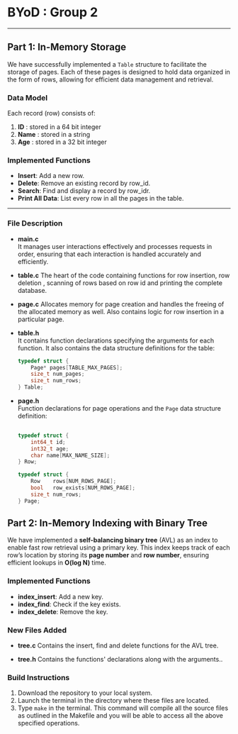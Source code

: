 # BYoD : Group 2
---
## Part 1: In-Memory Storage
We have successfully implemented a `Table` structure to facilitate the storage of pages. Each of these pages is designed to hold data organized in the form of rows, allowing for efficient data management and retrieval.
### Data Model
Each record (row) consists of:
1. **ID** : stored in a 64 bit integer  
2. **Name** : stored in a string
3. **Age** : stored in a 32 bit integer
### Implemented Functions
- **Insert**: Add a new row.  
- **Delete**: Remove an existing record by row_id.  
- **Search**: Find and display a record by row_idr.  
- **Print All Data**: List every row in all the pages in the table.
---
### File Description
- **main.c**  
  It manages user interactions effectively and processes requests in order, ensuring that each interaction is handled accurately and efficiently.

- **table.c** 
 The heart of the code containing functions for row insertion, row deletion , scanning of rows based on row id and printing the complete database.

- **page.c** 
 Allocates memory for page creation and handles the freeing of the allocated memory as well. Also contains logic for row insertion in a particular page.

- **table.h**  
  It contains function declarations specifying the arguments for each function. It also contains the data structure definitions for the table:
  ```c
  typedef struct {
      Page* pages[TABLE_MAX_PAGES];
      size_t num_pages;
      size_t num_rows;
  } Table;
- **page.h**  
  Function declarations for page operations and the `Page` data structure definition:
  ```c
 
  typedef struct {
      int64_t id;
      int32_t age;
      char name[MAX_NAME_SIZE];
  } Row;

  typedef struct {
      Row    rows[NUM_ROWS_PAGE];
      bool   row_exists[NUM_ROWS_PAGE];
      size_t num_rows;  
  } Page;

## Part 2: In-Memory Indexing with Binary Tree
We have implemented a **self-balancing binary tree** (AVL) as an index to enable fast row retrieval using a primary key.  This index keeps track of each row’s location by storing its **page number** and **row number**, ensuring efficient lookups in **O(log N)** time.

### Implemented Functions
- **index_insert**: Add a new key.  
- **index_find**: Check if the key exists.  
- **index_delete**: Remove the key. 

### New Files Added
- **tree.c**
  Contains the insert, find and delete functions for the AVL tree.

- **tree.h** 
  Contains the functions' declarations along with the arguments..



### Build Instructions

1. Download the repository to your local system.
2. Launch the terminal in the directory where these files are located.
3. Type `make` in the terminal. This command will compile all the source files as outlined in the Makefile and you will be able to access all the above specified operations.
